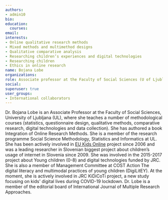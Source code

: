 ```yaml
---
authors:
- admin10
bio: 
education:
  courses:
email:
interests:
- Online qualitative research methods
- Mixed methods and multimethod designs
- Qualitative comparative analysis
- Researching children’s experiences and digital technologies
- Researching children
- Ethics in online research
name: Bojana Lobe
organizations:
role: Associate professor at the Faculty of Social Sciences (U of Ljubljana)
social:
superuser: true
user_groups:
- International collaborators
---
```


Dr. Bojana Lobe is an Associate Professor at the Faculty of Social Sciences, University of Ljubljana (UL), where she teaches a number of methodological courses (statistics, questionnaire design, qualitative methods, comparative research, digital technologies and data collection).  She has authored a book Integration of Online Research Methods. She is a member of the research programme Social Science Methodology, Statistics and Informatics at UL. She has been actively involved in [EU Kids Online](www.eukidsonline.net) project since 2006 and was a leading researcher in Slovenian biggest project about children’s usage of internet in Slovenia since 2009. She was involved in the 2015-2017 project about Young children (0-8) and digital technologies funded by JRC. She is also a member of Management Committee at COST Action The digital literacy and multimodal practices of young children (DigiLitEY). At the moment, she is actively involved in JRC KiDiCoTi project, a new study focusing on kids' digital lives during COVID-19 lockdown. Dr. Lobe is a member of the editorial board of International Journal of Multiple Research Approaches.